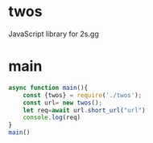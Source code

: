 # twos
JavaScript library for 2s.gg
# main
```js
async function main(){
    const {twos} = require('./twos');
    const url= new twos();
    let req=await url.short_url("url")
    console.log(req)
}
main()
```
